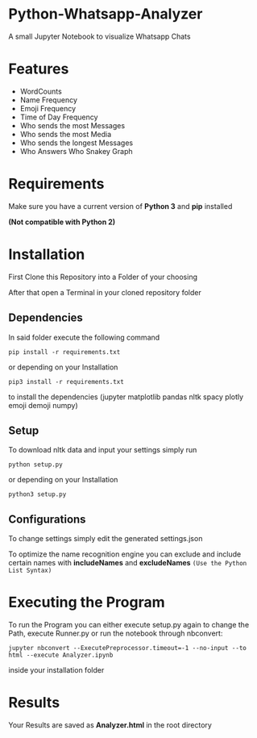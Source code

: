 # Python-Whatsapp-Analyzer
A small Jupyter Notebook to visualize Whatsapp Chats

# Features

- WordCounts
- Name Frequency
- Emoji Frequency
- Time of Day Frequency
- Who sends the most Messages
- Who sends the most Media
- Who sends the longest Messages
- Who Answers Who Snakey Graph

# Requirements

Make sure you have a current version of **Python 3** and **pip** installed

**(Not compatible with Python 2)**


# Installation

First Clone this Repository into a Folder of your choosing

After that open a Terminal in your cloned repository folder

## Dependencies

In said folder execute the following command

```
pip install -r requirements.txt
```

or depending on your Installation

```
pip3 install -r requirements.txt
```

to install the dependencies (jupyter matplotlib pandas nltk spacy plotly emoji demoji numpy)


## Setup

To download nltk data and input your settings simply run

```
python setup.py
```

or depending on your Installation

```
python3 setup.py
```

## Configurations

To change settings simply edit the generated settings.json

To optimize the name recognition engine you can exclude and include certain names with **includeNames** and **excludeNames** ``(Use the Python List Syntax)``

# Executing the Program

To run the Program you can either execute setup.py again to change the Path, execute Runner.py or run the notebook through nbconvert:

```
jupyter nbconvert --ExecutePreprocessor.timeout=-1 --no-input --to html --execute Analyzer.ipynb
```

inside your installation folder

# Results

Your Results are saved as **Analyzer.html** in the root directory

